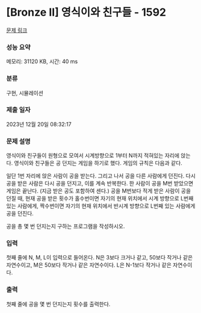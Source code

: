 # [Bronze II] 영식이와 친구들 - 1592 

[문제 링크](https://www.acmicpc.net/problem/1592) 

### 성능 요약

메모리: 31120 KB, 시간: 40 ms

### 분류

구현, 시뮬레이션

### 제출 일자

2023년 12월 20일 08:32:17

### 문제 설명

<p>영식이와 친구들이 원형으로 모여서 시계방향으로 1부터 N까지 적혀있는 자리에 앉는다. 영식이와 친구들은 공 던지는 게임을 하기로 했다. 게임의 규칙은 다음과 같다.</p>

<p>일단 1번 자리에 앉은 사람이 공을 받는다. 그리고 나서 공을 다른 사람에게 던진다. 다시 공을 받은 사람은 다시 공을 던지고, 이를 계속 반복한다. 한 사람이 공을 M번 받았으면 게임은 끝난다. (지금 받은 공도 포함하여 센다.) 공을 M번보다 적게 받은 사람이 공을 던질 때, 현재 공을 받은 횟수가 홀수번이면 자기의 현재 위치에서 시계 방향으로 L번째 있는 사람에게, 짝수번이면 자기의 현재 위치에서 반시계 방향으로 L번째 있는 사람에게 공을 던진다.</p>

<p>공을 총 몇 번 던지는지 구하는 프로그램을 작성하시오.</p>

### 입력 

 <p>첫째 줄에 N, M, L이 입력으로 들어온다. N은 3보다 크거나 같고, 50보다 작거나 같은 자연수이고, M은 50보다 작거나 같은 자연수이다. L은 N-1보다 작거나 같은 자연수이다.</p>

### 출력 

 <p>첫째 줄에 공을 몇 번 던지는지 횟수를 출력한다.</p>

